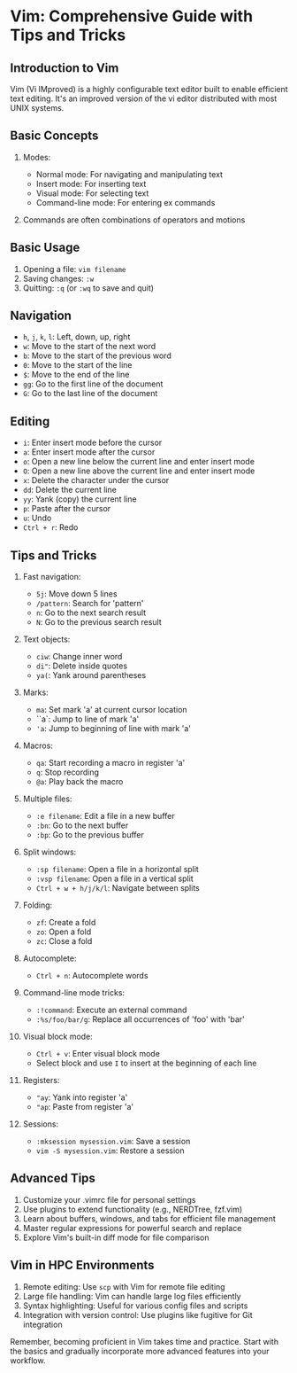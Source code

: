 # Vim: Comprehensive Guide with Tips and Tricks

## Introduction to Vim

Vim (Vi IMproved) is a highly configurable text editor built to enable efficient text editing. It's an improved version of the vi editor distributed with most UNIX systems.

## Basic Concepts

1. Modes:
   - Normal mode: For navigating and manipulating text
   - Insert mode: For inserting text
   - Visual mode: For selecting text
   - Command-line mode: For entering ex commands

2. Commands are often combinations of operators and motions

## Basic Usage

1. Opening a file: `vim filename`
2. Saving changes: `:w`
3. Quitting: `:q` (or `:wq` to save and quit)

## Navigation

- `h`, `j`, `k`, `l`: Left, down, up, right
- `w`: Move to the start of the next word
- `b`: Move to the start of the previous word
- `0`: Move to the start of the line
- `$`: Move to the end of the line
- `gg`: Go to the first line of the document
- `G`: Go to the last line of the document

## Editing

- `i`: Enter insert mode before the cursor
- `a`: Enter insert mode after the cursor
- `o`: Open a new line below the current line and enter insert mode
- `O`: Open a new line above the current line and enter insert mode
- `x`: Delete the character under the cursor
- `dd`: Delete the current line
- `yy`: Yank (copy) the current line
- `p`: Paste after the cursor
- `u`: Undo
- `Ctrl + r`: Redo

## Tips and Tricks

1. Fast navigation:
   - `5j`: Move down 5 lines
   - `/pattern`: Search for 'pattern'
   - `n`: Go to the next search result
   - `N`: Go to the previous search result

2. Text objects:
   - `ciw`: Change inner word
   - `di"`: Delete inside quotes
   - `ya(`: Yank around parentheses

3. Marks:
   - `ma`: Set mark 'a' at current cursor location
   - ``a`: Jump to line of mark 'a'
   - `'a`: Jump to beginning of line with mark 'a'

4. Macros:
   - `qa`: Start recording a macro in register 'a'
   - `q`: Stop recording
   - `@a`: Play back the macro

5. Multiple files:
   - `:e filename`: Edit a file in a new buffer
   - `:bn`: Go to the next buffer
   - `:bp`: Go to the previous buffer

6. Split windows:
   - `:sp filename`: Open a file in a horizontal split
   - `:vsp filename`: Open a file in a vertical split
   - `Ctrl + w + h/j/k/l`: Navigate between splits

7. Folding:
   - `zf`: Create a fold
   - `zo`: Open a fold
   - `zc`: Close a fold

8. Autocomplete:
   - `Ctrl + n`: Autocomplete words

9. Command-line mode tricks:
   - `:!command`: Execute an external command
   - `:%s/foo/bar/g`: Replace all occurrences of 'foo' with 'bar'

10. Visual block mode:
    - `Ctrl + v`: Enter visual block mode
    - Select block and use `I` to insert at the beginning of each line

11. Registers:
    - `"ay`: Yank into register 'a'
    - `"ap`: Paste from register 'a'

12. Sessions:
    - `:mksession mysession.vim`: Save a session
    - `vim -S mysession.vim`: Restore a session

## Advanced Tips

1. Customize your .vimrc file for personal settings
2. Use plugins to extend functionality (e.g., NERDTree, fzf.vim)
3. Learn about buffers, windows, and tabs for efficient file management
4. Master regular expressions for powerful search and replace
5. Explore Vim's built-in diff mode for file comparison

## Vim in HPC Environments

1. Remote editing: Use `scp` with Vim for remote file editing
2. Large file handling: Vim can handle large log files efficiently
3. Syntax highlighting: Useful for various config files and scripts
4. Integration with version control: Use plugins like fugitive for Git integration

Remember, becoming proficient in Vim takes time and practice. Start with the basics and gradually incorporate more advanced features into your workflow.